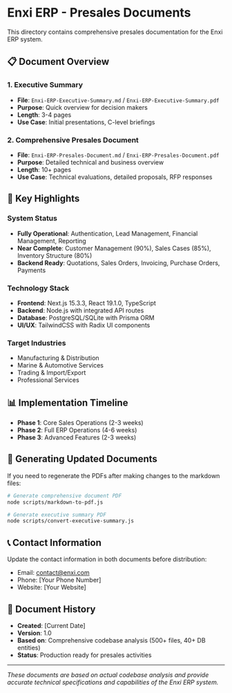 # Enxi ERP - Presales Documents

This directory contains comprehensive presales documentation for the Enxi ERP system.

## 📋 Document Overview

### 1. Executive Summary
- **File**: `Enxi-ERP-Executive-Summary.md` / `Enxi-ERP-Executive-Summary.pdf`
- **Purpose**: Quick overview for decision makers
- **Length**: 3-4 pages
- **Use Case**: Initial presentations, C-level briefings

### 2. Comprehensive Presales Document
- **File**: `Enxi-ERP-Presales-Document.md` / `Enxi-ERP-Presales-Document.pdf`
- **Purpose**: Detailed technical and business overview
- **Length**: 10+ pages
- **Use Case**: Technical evaluations, detailed proposals, RFP responses

## 🎯 Key Highlights

### System Status
- **Fully Operational**: Authentication, Lead Management, Financial Management, Reporting
- **Near Complete**: Customer Management (90%), Sales Cases (85%), Inventory Structure (80%)
- **Backend Ready**: Quotations, Sales Orders, Invoicing, Purchase Orders, Payments

### Technology Stack
- **Frontend**: Next.js 15.3.3, React 19.1.0, TypeScript
- **Backend**: Node.js with integrated API routes
- **Database**: PostgreSQL/SQLite with Prisma ORM
- **UI/UX**: TailwindCSS with Radix UI components

### Target Industries
- Manufacturing & Distribution
- Marine & Automotive Services
- Trading & Import/Export
- Professional Services

## 📊 Implementation Timeline

- **Phase 1**: Core Sales Operations (2-3 weeks)
- **Phase 2**: Full ERP Operations (4-6 weeks)
- **Phase 3**: Advanced Features (2-3 weeks)

## 🔧 Generating Updated Documents

If you need to regenerate the PDFs after making changes to the markdown files:

```bash
# Generate comprehensive document PDF
node scripts/markdown-to-pdf.js

# Generate executive summary PDF
node scripts/convert-executive-summary.js
```

## 📞 Contact Information

Update the contact information in both documents before distribution:
- Email: [contact@enxi.com](mailto:contact@enxi.com)
- Phone: [Your Phone Number]
- Website: [Your Website]

## 📝 Document History

- **Created**: [Current Date]
- **Version**: 1.0
- **Based on**: Comprehensive codebase analysis (500+ files, 40+ DB entities)
- **Status**: Production ready for presales activities

---

*These documents are based on actual codebase analysis and provide accurate technical specifications and capabilities of the Enxi ERP system.*